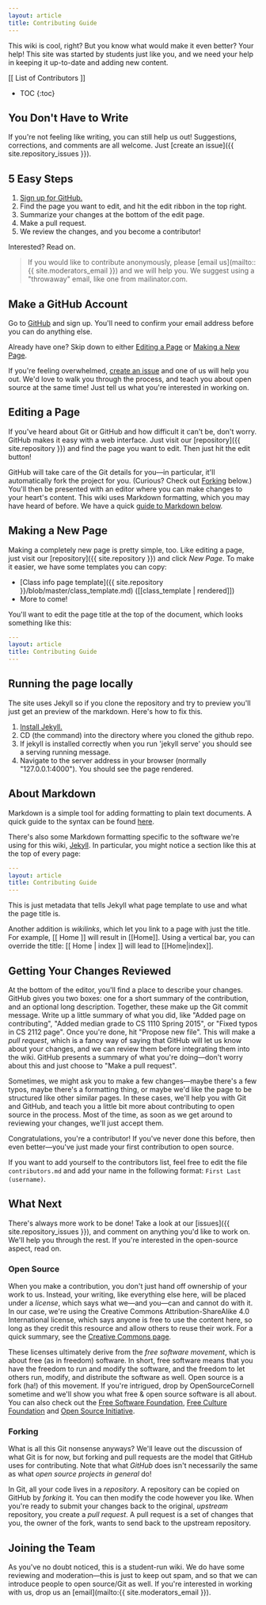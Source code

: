```yaml
---
layout: article
title: Contributing Guide
---
```


This wiki is cool, right? But you know what would make it even better? Your help! This site was started by students just like you, and we need your help in keeping it up-to-date and adding new content.

[[ List of Contributors ]]

* TOC
{:toc}

## You Don't Have to Write

If you're not feeling like writing, you can still help us out! Suggestions, corrections, and comments are all welcome. Just [create an issue]({{ site.repository_issues }}).

## 5 Easy Steps

1. [Sign up for GitHub.](https://github.com)
2. Find the page you want to edit, and hit the edit ribbon in the top right.
3. Summarize your changes at the bottom of the edit page.
4. Make a pull request.
5. We review the changes, and you become a contributor!

Interested? Read on.

> If you would like to contribute anonymously, please [email us](mailto::{{ site.moderators_email }}) and we will help you. We suggest using a "throwaway" email, like one from mailinator.com.

## Make a GitHub Account

Go to [GitHub](https://github.com) and sign up. You'll need to confirm your email address before you can do anything else.

Already have one? Skip down to either [Editing a Page](#editing-a-page) or [Making a New Page](#making-a-new-page).

If you're feeling overwhelmed, [create an issue]({{site.repository_issues}}) and one of us will help you out. We'd love to walk you through the process, and teach you about open source at the same time! Just tell us what you're interested in working on.

## Editing a Page

If you've heard about Git or GitHub and how difficult it can't be, don't worry. GitHub makes it easy with a web interface. Just visit our [repository]({{ site.repository }}) and find the page you want to edit. Then just hit the edit button!

<!-- TODO: add screenshot of the button. How do I/can I do this from the web interface? -->

GitHub will take care of the Git details for you—in particular, it'll automatically fork the project for you. (Curious? Check out [Forking](#forking) below.) You'll then be presented with an editor where you can make changes to your heart's content. This wiki uses Markdown formatting, which you may have heard of before. We have a quick [guide to Markdown below](#about-markdown).

## Making a New Page

Making a completely new page is pretty simple, too. Like editing a page, just visit our [repository]({{ site.repository }}) and click *New Page*. To make it easier, we have some templates you can copy:

- [Class info page template]({{ site.repository }}/blob/master/class_template.md) ([[class_template | rendered]])
- More to come!

You'll want to edit the page title at the top of the document, which looks something like this:

```yaml
---
layout: article
title: Contributing Guide
---
```

## Running the page locally
The site uses Jekyll so if you clone the repository and try to preview you'll just get an preview of the markdown. Here's how to fix this.
1. [Install Jekyll.](https://jekyllrb.com/docs/installation/#guides)
2. CD (the command) into the directory where you cloned the github repo.
3. If jekyll is installed correctly when you run 'jekyll serve' you should see a serving running message.
4. Navigate to the server address in your browser (normally "127.0.0.1:4000"). You should see the page rendered.

## About Markdown

Markdown is a simple tool for adding formatting to plain text documents. A quick guide to the syntax can be found [here](https://guides.github.com/features/mastering-markdown/). 

There's also some Markdown formatting specific to the software we're using for this wiki, [Jekyll](https://jekyllrb.com/). In particular, you might notice a section like this at the top of every page:

```yaml
---
layout: article
title: Contributing Guide
---
```

This is just metadata that tells Jekyll what page template to use and what the page title is.

Another addition is *wikilinks*, which let you link to a page with just the title. For example, \[\[ Home \]\] will result in [[Home]]. Using a vertical bar, you can override the title: \[\[ Home \| index \]\] will lead to [[Home|index]].

## Getting Your Changes Reviewed

At the bottom of the editor, you'll find a place to describe your changes. GitHub gives you two boxes: one for a short summary of the contribution, and an optional long description. Together, these make up the Git commit message. Write up a little summary of what you did, like "Added page on contributing", "Added median grade to CS 1110 Spring 2015", or "Fixed typos in CS 2112 page". Once you're done, hit "Propose new file". This will make a *pull request*, which is a fancy way of saying that GitHub will let us know about your changes, and we can review them before integrating them into the wiki. GitHub presents a summary of what you're doing—don't worry about this and just choose to "Make a pull request".

Sometimes, we might ask you to make a few changes—maybe there's a few typos, maybe there's a formatting thing, or maybe we'd like the page to be structured like other similar pages. In these cases, we'll help you with Git and GitHub, and teach you a little bit more about contributing to open source in the process. Most of the time, as soon as we get around to reviewing your changes, we'll just accept them.

Congratulations, you're a contributor! If you've never done this before, then even better—you've just made your first contribution to open source.

If you want to add yourself to the contributors list, feel free to edit the file `contributors.md` and add your name in the following format: `First Last (username)`.

## What Next

There's always more work to be done! Take a look at our [issues]({{ site.repository_issues }}), and comment on anything you'd like to work on. We'll help you through the rest. If you're interested in the open-source aspect, read on.

### Open Source

When you make a contribution, you don't just hand off ownership of your work to us. Instead, your writing, like everything else here, will be placed under a *license*, which says what we—and you—can and cannot do with it. In our case, we're using the Creative Commons Attribution-ShareAlike 4.0 International license, which says anyone is free to use the content here, so long as they credit this resource and allow others to reuse their work. For a quick summary, see the [Creative Commons page](https://creativecommons.org/licenses/by-sa/4.0/).

These licenses ultimately derive from the *free software movement*, which is about free (as in freedom) software. In short, free software means that you have the freedom to run and modify the software, and the freedom to let others run, modify, and distribute the software as well. Open source is a fork (ha!) of this movement. If you're intrigued, drop by OpenSourceCornell sometime and we'll show you what free & open source software is all about. You can also check out the [Free Software Foundation](http://www.fsf.org/), [Free Culture Foundation](http://freeculture.org/) and [Open Source Initiative](https://opensource.org/).

### Forking

What is all this Git nonsense anyways? We'll leave out the discussion of what Git is for now, but forking and pull requests are the model that GitHub uses for contributing. Note that what *GitHub* does isn't necessarily the same as what *open source projects in general* do!

In Git, all your code lives in a *repository*. A repository can be copied on GitHub by *forking* it. You can then modify the code however you like. When you're ready to submit your changes back to the original, *upstream* repository, you create a *pull request*. A pull request is a set of changes that you, the owner of the fork, wants to send back to the upstream repository.

## Joining the Team

As you've no doubt noticed, this is a student-run wiki. We do have some reviewing and moderation—this is just to keep out spam, and so that we can introduce people to open source/Git as well. If you're interested in working with us, drop us an [email](mailto:{{ site.moderators_email }}).
